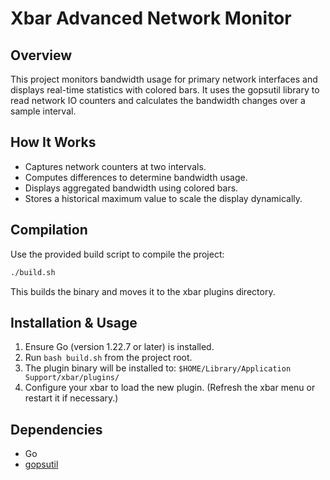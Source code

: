 # Xbar Advanced Network Monitor

## Overview

This project monitors bandwidth usage for primary network interfaces and displays real-time statistics with colored bars. It uses the gopsutil library to read network IO counters and calculates the bandwidth changes over a sample interval.

## How It Works

- Captures network counters at two intervals.
- Computes differences to determine bandwidth usage.
- Displays aggregated bandwidth using colored bars.
- Stores a historical maximum value to scale the display dynamically.

## Compilation

Use the provided build script to compile the project:

```bash
./build.sh
```

This builds the binary and moves it to the xbar plugins directory.

## Installation & Usage

1. Ensure Go (version 1.22.7 or later) is installed.
2. Run `bash build.sh` from the project root.
3. The plugin binary will be installed to:
   `$HOME/Library/Application Support/xbar/plugins/`
4. Configure your xbar to load the new plugin. (Refresh the xbar menu or restart it if necessary.)

## Dependencies

- Go
- [gopsutil](https://github.com/shirou/gopsutil)
